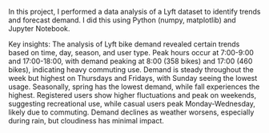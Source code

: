 In this project, I performed a data analysis of a Lyft dataset to identify trends and forecast demand. I did this using Python (numpy, matplotlib) and Jupyter Notebook.

Key insights: The analysis of Lyft bike demand revealed certain trends based on time, day, season, and user type. 
Peak hours occur at 7:00-9:00 and 17:00-18:00, with demand peaking at 8:00 (358 bikes) and 17:00 (460 bikes), indicating heavy commuting use. 
Demand is steady throughout the week but highest on Thursdays and Fridays, with Sunday seeing the lowest usage. 
Seasonally, spring has the lowest demand, while fall experiences the highest. 
Registered users show higher fluctuations and peak on weekends, suggesting recreational use, while casual users peak Monday-Wednesday, likely due to commuting. 
Demand declines as weather worsens, especially during rain, but cloudiness has minimal impact.
